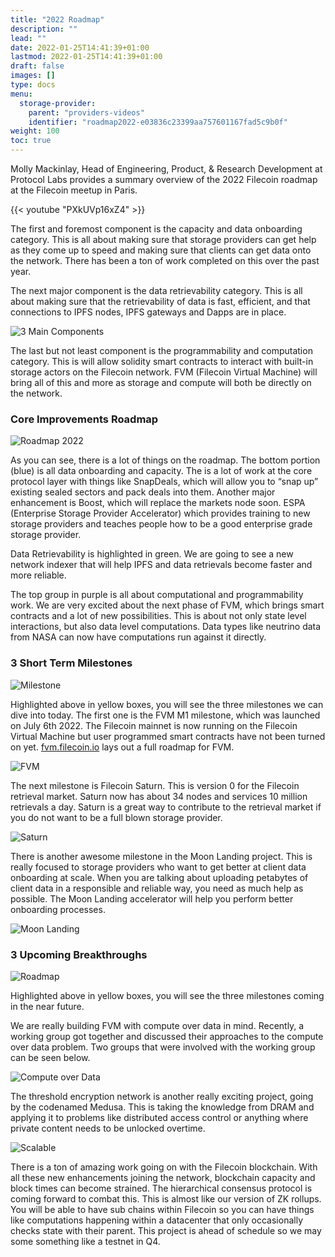 ```yaml
---
title: "2022 Roadmap"
description: ""
lead: ""
date: 2022-01-25T14:41:39+01:00
lastmod: 2022-01-25T14:41:39+01:00
draft: false
images: []
type: docs
menu:
  storage-provider:
    parent: "providers-videos"
    identifier: "roadmap2022-e03836c23399aa757601167fad5c9b0f"
weight: 100
toc: true
---
```


Molly Mackinlay, Head of Engineering, Product, & Research Development at Protocol Labs provides a summary overview of the 2022 Filecoin roadmap at the Filecoin meetup in Paris.

{{< youtube "PXkUVp16xZ4" >}}

The first and foremost component is the capacity and data onboarding category. This is all about making sure that storage providers can get help as they come up to speed and making sure that clients can get data onto the network. There has been a ton of work completed on this over the past year.

The next major component is the data retrievability category. This is all about making sure that the retrievability of data is fast, efficient, and that connections to IPFS nodes, IPFS gateways and Dapps are in place. 

![3 Main Components](1.png)

The last but not least component is the programmability and computation category. This is will allow solidity smart contracts to interact with built-in storage actors on the Filecoin network. FVM (Filecoin Virtual Machine) will bring all of this and more as storage and compute will both be directly on the network. 

### Core Improvements Roadmap

![Roadmap 2022](2.png)

As you can see, there is a lot of things on the roadmap. The bottom portion (blue) is all data onboarding and capacity. The is a lot of work at the core protocol layer with things like SnapDeals, which will allow you to “snap up” existing sealed sectors and pack deals into them. Another major enhancement is Boost, which will replace the markets node soon. ESPA (Enterprise Storage Provider Accelerator) which provides training to new storage providers and teaches people how to be a good enterprise grade storage provider. 

Data Retrievability is highlighted in green. We are going to see a new network indexer that will help IPFS and data retrievals become faster and more reliable. 

The top group in purple is all about computational and programmability work. We are very excited about the next phase of FVM, which brings smart contracts and a lot of new possibilities. This is about not only state level interactions, but also data level computations. Data types like neutrino data from NASA can now have computations run against it directly. 

### 3 Short Term Milestones

![Milestone](3.png)

Highlighted above in yellow boxes, you will see the three milestones we can dive into today. The first one is the FVM M1 milestone, which was launched on July 6th 2022. The Filecoin mainnet is now running on the Filecoin Virtual Machine but user programmed smart contracts have not been turned on yet. [fvm.filecoin.io](http://fvm.filecoin.io) lays out a full roadmap for FVM. 

![FVM](4.png)

The next milestone is Filecoin Saturn. This is version 0 for the Filecoin retrieval market. Saturn now has about 34 nodes and services 10 million retrievals a day. Saturn is a great way to contribute to the retrieval market if you do not want to be a full blown storage provider. 

![Saturn](5.png)

There is another awesome milestone in the Moon Landing project. This is really focused to storage providers who want to get better at client data onboarding at scale. When you are talking about uploading petabytes of client data in a responsible and reliable way, you need as much help as possible. The Moon Landing accelerator will help you perform better onboarding processes. 

![Moon Landing](6.png)

### 3 Upcoming Breakthroughs

![Roadmap](7.png)

Highlighted above in yellow boxes, you will see the three milestones coming in the near future.

We are really building FVM with compute over data in mind. Recently, a working group got together and discussed their approaches to the compute over data problem. Two groups that were involved with the working group can be seen below. 

![Compute over Data](8.png)

The threshold encryption network is another really exciting project, going by the codenamed Medusa. This is taking the knowledge from DRAM and applying it to problems like distributed access control or anything where private content needs to be unlocked overtime. 

![Scalable](9.png)

There is a ton of amazing work going on with the Filecoin blockchain. With all these new enhancements joining the network, blockchain capacity and block times can become strained. The hierarchical consensus protocol is coming forward to combat this. This is almost like our version of ZK rollups. You will be able to have sub chains within Filecoin so you can have things like computations happening within a datacenter that only occasionally checks state with their parent. This project is ahead of schedule so we may some something like a testnet in Q4.
